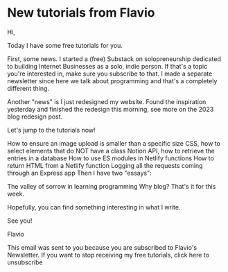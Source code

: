 
# New tutorials from Flavio

Hi,

Today I have some free tutorials for you.

First, some news. I started a (free) Substack on solopreneurship dedicated to building Internet Businesses as a solo, indie person. If that's a topic you're interested in, make sure you subscribe to that. I made a separate newsletter since here we talk about programming and that's a completely different thing.

Another "news" is I just redesigned my website. Found the inspiration yesterday and finished the redesign this morning, see more on the 2023 blog redesign post.

Let's jump to the tutorials now!

How to ensure an image upload is smaller than a specific size
CSS, how to select elements that do NOT have a class
Notion API, how to retrieve the entries in a database
How to use ES modules in Netlify functions
How to return HTML from a Netlify function
Logging all the requests coming through an Express app
Then I have two "essays":

The valley of sorrow in learning programming
Why blog?
That's it for this week.

Hopefully, you can find something interesting in what I write.

See you!

Flavio

This email was sent to you because you are subscribed to Flavio's Newsletter. If you want to stop receiving my free tutorials, click here to unsubscribe


